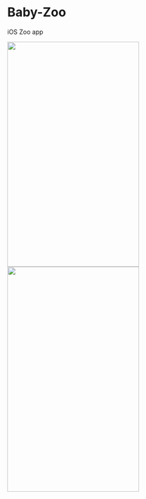# Baby-Zoo

iOS Zoo app

<img src="https://user-images.githubusercontent.com/25341181/92273036-78968d80-ef0c-11ea-96eb-7aeeebf0bbcd.png" width="300" height="510">  
<img src="https://user-images.githubusercontent.com/25341181/92272836-22c1e580-ef0c-11ea-80bd-d4e38cdb7bbe.png" width="300" height="510">
